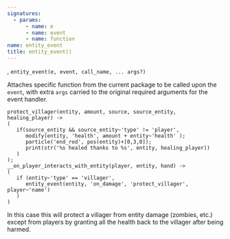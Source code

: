 ```yaml
---
signatures:
  - params:
      - name: e
      - name: event
      - name: function
name: entity_event
title: entity_event()
---
```



, `entity_event(e, event, call_name, ... args?)`

Attaches specific function from the current package to be called upon the
`event`, with extra `args` carried to the original required arguments for the
event handler.

```scarpet
protect_villager(entity, amount, source, source_entity, healing_player) ->
(
   if(source_entity && source_entity~'type' != 'player',
      modify(entity, 'health', amount + entity~'health' );
      particle('end_rod', pos(entity)+[0,3,0]);
      print(str('%s healed thanks to %s', entity, healing_player))
   )
);
__on_player_interacts_with_entity(player, entity, hand) ->
(
   if (entity~'type' == 'villager',
      entity_event(entity, 'on_damage', 'protect_villager', player~'name')
   )
)
```

In this case this will protect a villager from entity damage (zombies, etc.)
except from players by granting all the health back to the villager after being
harmed.
